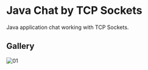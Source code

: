 # Java Chat by TCP Sockets

Java application chat working with TCP Sockets.

## Gallery

![01](https://i.imgur.com/Feyx1dCl.png)

